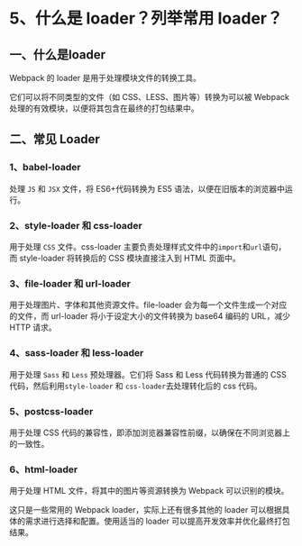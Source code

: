 # 5、什么是 loader？列举常用 loader？

## 一、什么是loader

Webpack 的 loader 是用于处理模块文件的转换工具。

它们可以将不同类型的文件（如 CSS、LESS、图片等）转换为可以被 Webpack 处理的有效模块，以便将其包含在最终的打包结果中。

## 二、常见 Loader

### 1、babel-loader

处理 `JS` 和 `JSX` 文件，将 ES6+代码转换为 ES5 语法，以便在旧版本的浏览器中运行。

### 2、style-loader 和 css-loader

用于处理 `CSS` 文件。css-loader 主要负责处理样式文件中的`import`和`url`语句，而 style-loader 将转换后的 CSS 模块直接注入到 HTML 页面中。

### 3、file-loader 和 url-loader

用于处理图片、字体和其他资源文件。file-loader 会为每一个文件生成一个对应的文件，而 url-loader 将小于设定大小的文件转换为 base64 编码的 URL，减少 HTTP 请求。

### 4、sass-loader 和 less-loader

用于处理 `Sass` 和 `Less` 预处理器。它们将 Sass 和 Less 代码转换为普通的 CSS 代码，然后利用`style-loader` 和 `css-loader`去处理转化后的 css 代码。

### 5、postcss-loader

用于处理 CSS 代码的兼容性，即添加浏览器兼容性前缀，以确保在不同浏览器上的一致性。

### 6、html-loader

用于处理 HTML 文件，将其中的图片等资源转换为 Webpack 可以识别的模块。

这只是一些常用的 Webpack loader，实际上还有很多其他的 loader 可以根据具体的需求进行选择和配置。使用适当的 loader 可以提高开发效率并优化最终打包结果。

